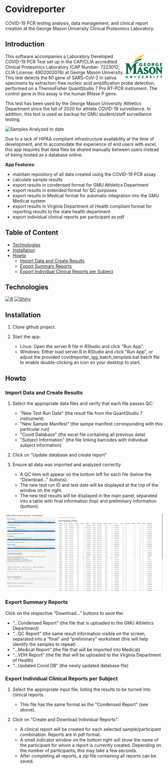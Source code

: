 # Covidreporter

COVID-19 PCR testing analysis, data management, and clinical report creation at the George Mason University Clinical Proteomics Laboratory.

## Introduction

<img align="right" src="readme_images/GMU_PLogo_4CP_small.png">

This software accompanies a Laboratory Developed COVID-19 PCR Test set up in the CAP/CLIA accredited Clinical Proteomics Laboratory (CAP Number: 7223012; CLIA License: 49D2002076) at George Mason University. This test detects the N1 gene of SARS-CoV-2 in saliva specimens by extraction-free nucleic acid amplification probe detection, performed on a ThermoFisher QuantStudio 7 Pro RT-PCR instrument. The control gene in this assay is the
human RNase P gene.

This test has been used by the George Mason University Athletics Department since the fall of 2020 for athlete COVID-19 surveillance. In addition, this test is used as backup for GMU student/staff surveillance testing.

![Samples Analyzed to date](https://img.shields.io/badge/Samples%20Analyzed-28166-brightgreen?style=for-the-badge&logo=appveyor)

Due to a lack of HIPAA compliant infrastructure availability at the time of development, and to accomodate the experience of end users with excel, this app requires that data files be shared manually between users instead of being hosted as a database online.

**App Features:**

* maintain repository of all data created using the COVID-19 PCR assay
* calculate sample results
* export results in condensed format for GMU Athletics Department
* export results in extended format for QC purposes
* export results in Medicat format for automatic integration into the GMU Medicat system
* export results in Virginia Department of Health compliant format for reporting results to the state health department
* export individual clinical reports per participant as pdf

## Table of Content

* [Technologies](#technologies)
* [Installation](#installation)
* [Howto](#howto)
	* [Import Data and Create Results](#import-data-and-create-results)
	* [Export Summary Reports](#export-summary-reports)
	* [Export Individual Clinical Reports per Subject](#export-individual-clinical-reports-per-subject)

## Technologies

[![R](https://img.shields.io/badge/R-4.05-blue)](https://cran.r-project.org/)
[![Shiny](https://img.shields.io/badge/Shiny-1.6.0-blue)](https://shiny.rstudio.com/)

## Installation

1. Clone github project.

2. Start the app:
    *  Linux: Open the server.R file in RStudio and click "Run App".
    *  Windows: Either load server.R in RStudio and click "Run App", or adjust the provided covidreporter_igg_batch_template.bat batch file to enable double-clicking an icon on your desktop to start.

## Howto

### Import Data and Create Results

1. Select the appropriate data files and verify that each file passes QC:
   * "New Test Run Data" (the result file from the QuantStudio 7 instrument)
   * "New Sample Manifest" (the sampe manifest corresponding with this particular run)
   * "Covid Database" (the excel file containing all previous data)
   * "Subject Information" (the file linking barcodes with individual subject information)

2. Click on “Update database and create report”

3. Ensure all data was imported and analyzed correctly
   * A QC item will appear on the bottom left for each file (below the “Download…” buttons).
   * The new test run ID and test date will be displayed at the top of the window on the right.
   * The new test results will be displayed in the main panel, separated into a table with final information (top) and preliminary information (bottom).

![Screenshot](readme_images/screenshot_01.png)

### Export Summary Reports

Click on the respective “Download…” buttons to save the:
   * “…Condensed Report” (the file that is uploaded to the GMU Athletics Department)
   * “…QC Report” (the same result information visible on the screen, separated into a “final” and “preliminary” worksheet (this will help identify the samples to repeat)
   * “…Medicat Report” (the file that will be imported into Medicat)
   * “…VDH Report” (the file that will be uploaded to the Virginia Department of Health)
   * “…Updated Covid DB” (the newly updated database file)

### Export Individual Clinical Reports per Subject

1. Select the appropriate input file, listing the results to be turned into clinical reports.
   * This file has the same format as the "Condensed Report" (see above).

2. Click on "Create and Download Individual Reports".
   * A clinical report will be created for each selected sample/participant combination. Reports are in pdf format.
   * A small indicator window on the bottom right will show the name of the participant for whom a report is currently created. Depending on the number of participants, this may take a few seconds.
   * After completing all reports, a zip file containing all reports can be saved.
